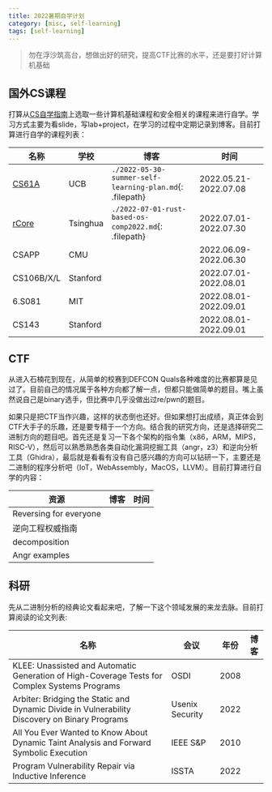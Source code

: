 ```yaml
---
title: 2022暑期自学计划
category: [misc, self-learning]
tags: [self-learning]
---
```


> 勿在浮沙筑高台，想做出好的研究，提高CTF比赛的水平，还是要打好计算机基础

## 国外CS课程

打算从[CS自学指南](https://csdiy.wiki)上选取一些计算机基础课程和安全相关的课程来进行自学。学习方式主要为看slide，写lab+project，在学习的过程中定期记录到博客。目前打算进行自学的课程列表：

| 名称                         | 学校       | 博客                                                       | 时间                    |
| -------------------------- | -------- | -------------------------------------------------------- | --------------------- |
| [CS61A](https://cs61a.org) | UCB      | `./2022-05-30-summer-self-learning-plan.md`{: .filepath} | 2022.05.21-2022.07.08 |
| [rCore](https://learningos.github.io/rust-based-os-comp2022/) | Tsinghua      | `./2022-07-01-rust-based-os-comp2022.md`{: .filepath} | 2022.07.01-2022.07.30 |
| CSAPP                      | CMU      |                                                          | 2022.06.09-2022.06.30 |
| CS106B/X/L                 | Stanford |                                                          | 2022.07.01-2022.08.01 |
| 6.S081                     | MIT      |                                                          | 2022.08.01-2022.09.01 |
| CS143                      | Stanford |                                                          | 2022.08.01-2022.09.01 |

## CTF

从进入石楠花到现在，从简单的校赛到DEFCON Quals各种难度的比赛都算是见过了。目前自己的情况属于各种方向都了解一点，但都只能做简单的题目。嘴上虽然说自己是binary选手，但比赛中几乎没做出过re/pwn的题目。

如果只是把CTF当作兴趣，这样的状态倒也还好。但如果想打出成绩，真正体会到CTF大手子的乐趣，还是要专精于一个方向。结合我的研究方向，还是选择研究二进制方向的题目吧。首先还是复习一下各个架构的指令集（x86，ARM，MIPS，RISC-V），然后可以熟悉熟悉各类自动化漏洞挖掘工具（angr，z3）和逆向分析工具（Ghidra），最后就是看看有没有自己感兴趣的方向可以钻研一下，主要还是二进制的程序分析吧（IoT，WebAssembly，MacOS，LLVM）。目前打算进行自学的内容：

| 资源                     | 博客  | 时间  |
| ---------------------- | --- | --- |
| Reversing for everyone |     |     |
| 逆向工程权威指南               |     |     |
| decomposition          |     |     |
| Angr examples          |     |     |

## 科研

先从二进制分析的经典论文看起来吧，了解一下这个领域发展的来龙去脉。目前打算阅读的论文列表:

| 名称                                                                                           | 会议              | 年份   | 博客 |
| --------------------------------------------------------------------------------------------- | --------------- | ---- | ---- |
| KLEE: Unassisted and Automatic Generation of High-Coverage Tests for Complex Systems Programs | OSDI            | 2008 | |
| Arbiter: Bridging the Static and Dynamic Divide in Vulnerability Discovery on Binary Programs | Usenix Security | 2022 | |
| All You Ever Wanted to Know About Dynamic Taint Analysis and Forward Symbolic Execution       | IEEE S&P        | 2010 | |
| Program Vulnerability Repair via Inductive Inference                                          | ISSTA           | 2022 | |
